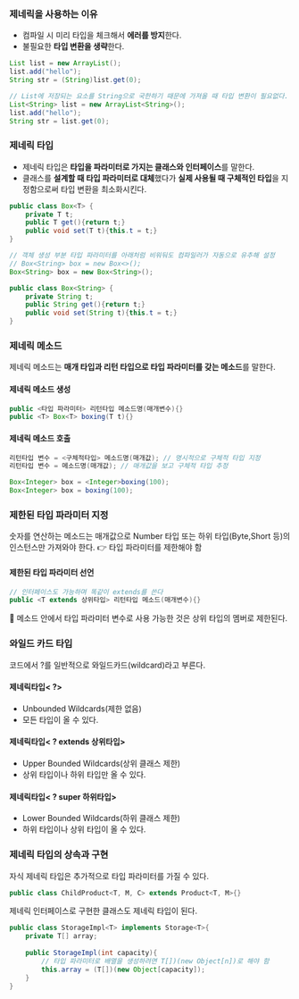 ### 제네릭을 사용하는 이유 
- 컴파일 시 미리 타입을 체크해서 **에러를 방지**한다.
- 불필요한 **타입 변환을 생략**한다.
```java
List list = new ArrayList();
list.add("hello");
String str = (String)list.get(0); 

// List에 저장되는 요소를 String으로 국한하기 때문에 가져올 때 타입 변환이 필요없다.
List<String> list = new ArrayList<String>();
list.add("hello");
String str = list.get(0); 
```

### 제네릭 타입
- 제네릭 타입은 **타입을 파라미터로 가지는 클래스와 인터페이스**를 말한다.
- 클래스를 **설계할 때 타입 파라미터로 대체**했다가 **실제 사용될 때 구체적인 타입**을 지정함으로써 타입 변환을 최소화시킨다.
```java
public class Box<T> {
	private T t;
    public T get(){return t;}
    public void set(T t){this.t = t;}
}

// 객체 생성 부분 타입 파라미터를 아래처럼 비워둬도 컴파일러가 자동으로 유추해 설정
// Box<String> box = new Box<>();
Box<String> box = new Box<String>();

public class Box<String> {
	private String t;
    public String get(){return t;}
    public void set(String t){this.t = t;}
}
```

### 제네릭 메소드
제네릭 메소드는 **매개 타입과 리턴 타입으로 타입 파라미터를 갖는 메소드**를 말한다. 
#### 제네릭 메소드 생성
```java
public <타입 파라미터> 리턴타입 메소드명(매개변수){}
public <T> Box<T> boxing(T t){}
```
#### 제네릭 메소드 호출
```java
리턴타입 변수 = <구체적타입> 메소드명(매개값); // 명시적으로 구체적 타입 지정
리턴타입 변수 = 메소드명(매개값); // 매개값을 보고 구체적 타입 추정

Box<Integer> box = <Integer>boxing(100);
Box<Integer> box = boxing(100);
```

### 제한된 타입 파라미터 지정
숫자를 연산하는 메소드는 매개값으로 Number 타입 또는 하위 타입(Byte,Short 등)의 인스턴스만 가져와야 한다.
👉 타입 파라미터를 제한해야 함

#### 제한된 타입 파라미터 선언
```java
// 인터페이스도 가능하며 똑같이 extends를 쓴다
public <T extends 상위타입> 리턴타입 메소드(매개변수){}
```
🚨  메소드 안에서 타입 파라미터 변수로 사용 가능한 것은 상위 타입의 멤버로 제한된다.

### 와일드 카드 타입
코드에서 ?를 일반적으로 와일드카드(wildcard)라고 부른다.

#### 제네릭타입< ?> 
- Unbounded Wildcards(제한 없음)
- 모든 타입이 올 수 있다.

#### 제네릭타입< ? extends 상위타입> 
- Upper Bounded Wildcards(상위 클래스 제한)
- 상위 타입이나 하위 타입만 올 수 있다.

#### 제네릭타입< ? super 하위타입> 
- Lower Bounded Wildcards(하위 클래스 제한)
- 하위 타입이나 상위 타입이 올 수 있다.

### 제네릭 타입의 상속과 구현
자식  제네릭 타입은 추가적으로 타입 파라미터를 가질 수 있다.
```java
public class ChildProduct<T, M, C> extends Product<T, M>{}
```

제네릭 인터페이스로 구현한 클래스도 제네릭 타입이 된다. 
```java
public class StorageImpl<T> implements Storage<T>{
    private T[] array;
    
    public StorageImpl(int capacity){
    	// 타입 파라미터로 배열을 생성하려면 T[])(new Object[n])로 해야 함 
    	this.array = (T[])(new Object[capacity]);
    }
}
```
